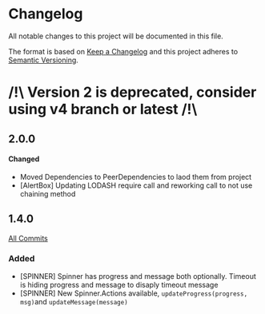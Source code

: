 # Changelog
All notable changes to this project will be documented in this file.

The format is based on [Keep a Changelog](http://keepachangelog.com/) 
and this project adheres to [Semantic Versioning](http://semver.org/).

# /!\ Version 2 is deprecated, consider using v4 branch or latest /!\

## 2.0.0 
#### Changed
 - Moved Dependencies to PeerDependencies to laod them from project
 - [AlertBox] Updating LODASH require call and reworking call to not use chaining method


## 1.4.0 
[All Commits](https://github.com/saintpaul/react-commons/compare/v1.3.2...v1.4.0)
### Added
 - [SPINNER] Spinner has progress and message both optionally. Timeout is hiding progress and message to disaply timeout message
 - [SPINNER] New Spinner.Actions available, `updateProgress(progress, msg)`and `updateMessage(message)`
